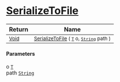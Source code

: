 # [SerializeToFile](./NetCoreSerializationHelper-100664137.md)



| Return | Name | 
| --- | --- | 
| <sub>[Void](https://docs.microsoft.com/en-us/dotnet/api/System.Void)</sub>| <sub>[SerializeToFile](./NetCoreSerializationHelper-100664137.md) ( [`T`](./NetCoreSerializationHelper-100664137.md) o, [`String`](https://docs.microsoft.com/en-us/dotnet/api/System.String) path )</sub>| <br>


#### Parameters
 o  [`T`](./NetCoreSerializationHelper-100664137.md)<br> path  [`String`](https://docs.microsoft.com/en-us/dotnet/api/System.String)